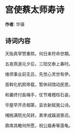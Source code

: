 # 宫使蔡太师寿诗

**作者**: 华镇

## 诗词内容

天贻真宰赞重熙，何日来符命世期。

五夜燕游元夕后，三阳交泰上春时。

维师事业前无吕，先觉心灵世有伊。

首斡化机熙帝载，暂休祠馆动民思。

和羹终付盐梅手，仗节难稽柱石姿。

华屋早开丞相第，衮衣新赋我公诗。

缃桃满院光风转，素李成蹊淑景迟。

鼎席具瞻何所愿，祝公眉寿等莲龟。


